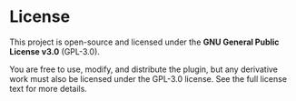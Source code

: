
# License

This project is open-source and licensed under the **GNU General Public License v3.0** (GPL-3.0).

You are free to use, modify, and distribute the plugin, but any derivative work must also be licensed under the GPL-3.0 license. See the full license text for more details.
